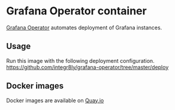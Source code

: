 Grafana Operator container
==================

[Grafana Operator](https://github.com/integr8ly/grafana-operator) automates deployment of Grafana instances.

Usage
-----

Run this image with the following deployment configuration.<br />
https://github.com/integr8ly/grafana-operator/tree/master/deploy

Docker images
-------------

Docker images are available on [Quay.io](https://quay.io/repository/cybozu/grafana-operator)

